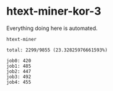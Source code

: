 # htext-miner-kor-3

Everything doing here is automated.

```
htext-miner

total: 2299/9855 (23.32825976661593%)

job0: 420
job1: 485
job2: 447
job3: 492
job4: 455
```